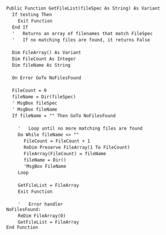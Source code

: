 &nbsp;  &nbsp;  &nbsp;  &nbsp;  
`Public Function GetFileList(fileSpec As String) As Variant`  
&nbsp;&nbsp;&nbsp;&nbsp;`If testing Then`  
&nbsp;&nbsp;&nbsp;&nbsp;&nbsp;&nbsp;&nbsp;&nbsp;`Exit Function`  
&nbsp;&nbsp;&nbsp;&nbsp;`End If`  
&nbsp;&nbsp;&nbsp;&nbsp;`'   Returns an array of filenames that match FileSpec`  
&nbsp;&nbsp;&nbsp;&nbsp;`'   If no matching files are found, it returns False`  
&nbsp;  &nbsp;  &nbsp;  &nbsp;  
&nbsp;&nbsp;&nbsp;&nbsp;`Dim FileArray() As Variant`  
&nbsp;&nbsp;&nbsp;&nbsp;`Dim FileCount As Integer`  
&nbsp;&nbsp;&nbsp;&nbsp;`Dim fileName As String`  
&nbsp;  &nbsp;  &nbsp;  &nbsp;  
&nbsp;&nbsp;&nbsp;&nbsp;`On Error GoTo NoFilesFound`  
&nbsp;  &nbsp;  &nbsp;  &nbsp;  
&nbsp;&nbsp;&nbsp;&nbsp;`FileCount = 0`  
&nbsp;&nbsp;&nbsp;&nbsp;`fileName = Dir(fileSpec)`  
&nbsp;&nbsp;&nbsp;&nbsp;`' MsgBox fileSpec`  
&nbsp;&nbsp;&nbsp;&nbsp;`' MsgBox fileName`  
&nbsp;&nbsp;&nbsp;&nbsp;`If fileName = "" Then GoTo NoFilesFound`  
&nbsp;  &nbsp;  &nbsp;  &nbsp;  
&nbsp;&nbsp;&nbsp;&nbsp;&nbsp;&nbsp;&nbsp;&nbsp;`'   Loop until no more matching files are found`  
&nbsp;&nbsp;&nbsp;&nbsp;&nbsp;&nbsp;&nbsp;&nbsp;`Do While fileName <> ""`  
&nbsp;&nbsp;&nbsp;&nbsp;&nbsp;&nbsp;&nbsp;&nbsp;&nbsp;&nbsp;&nbsp;&nbsp;`FileCount = FileCount + 1`  
&nbsp;&nbsp;&nbsp;&nbsp;&nbsp;&nbsp;&nbsp;&nbsp;&nbsp;&nbsp;&nbsp;&nbsp;`ReDim Preserve FileArray(1 To FileCount)`  
&nbsp;&nbsp;&nbsp;&nbsp;&nbsp;&nbsp;&nbsp;&nbsp;&nbsp;&nbsp;&nbsp;&nbsp;`FileArray(FileCount) = fileName`  
&nbsp;&nbsp;&nbsp;&nbsp;&nbsp;&nbsp;&nbsp;&nbsp;&nbsp;&nbsp;&nbsp;&nbsp;`fileName = Dir()`  
&nbsp;&nbsp;&nbsp;&nbsp;&nbsp;&nbsp;&nbsp;&nbsp;&nbsp;&nbsp;&nbsp;&nbsp;`'MsgBox FileName`  
&nbsp;&nbsp;&nbsp;&nbsp;&nbsp;&nbsp;&nbsp;&nbsp;`Loop`  
&nbsp;  &nbsp;  &nbsp;  &nbsp;  
&nbsp;&nbsp;&nbsp;&nbsp;&nbsp;&nbsp;&nbsp;&nbsp;`GetFileList = FileArray`  
&nbsp;&nbsp;&nbsp;&nbsp;&nbsp;&nbsp;&nbsp;&nbsp;`Exit Function`  
&nbsp;  &nbsp;  &nbsp;  &nbsp;  
&nbsp;&nbsp;&nbsp;&nbsp;&nbsp;&nbsp;&nbsp;&nbsp;`'   Error handler`  
`NoFilesFound:`  
&nbsp;&nbsp;&nbsp;&nbsp;&nbsp;&nbsp;&nbsp;&nbsp;`ReDim FileArray(0)`  
&nbsp;&nbsp;&nbsp;&nbsp;&nbsp;&nbsp;&nbsp;&nbsp;`GetFileList = FileArray`  
`End Function`  

